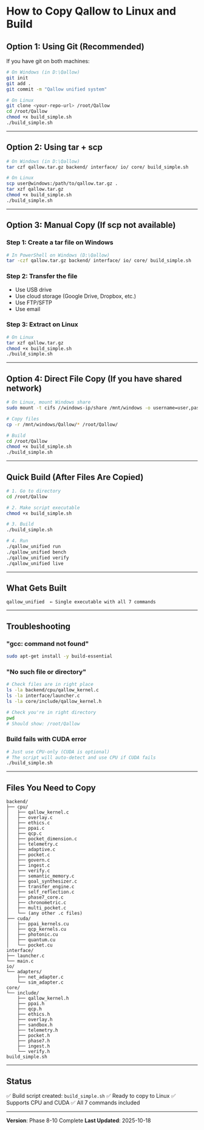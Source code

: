 # How to Copy Qallow to Linux and Build

## Option 1: Using Git (Recommended)

If you have git on both machines:

```bash
# On Windows (in D:\Qallow)
git init
git add .
git commit -m "Qallow unified system"

# On Linux
git clone <your-repo-url> /root/Qallow
cd /root/Qallow
chmod +x build_simple.sh
./build_simple.sh
```

---

## Option 2: Using tar + scp

```bash
# On Windows (in D:\Qallow)
tar czf qallow.tar.gz backend/ interface/ io/ core/ build_simple.sh

# On Linux
scp user@windows:/path/to/qallow.tar.gz .
tar xzf qallow.tar.gz
chmod +x build_simple.sh
./build_simple.sh
```

---

## Option 3: Manual Copy (If scp not available)

### Step 1: Create a tar file on Windows

```bash
# In PowerShell on Windows (D:\Qallow)
tar -czf qallow.tar.gz backend/ interface/ io/ core/ build_simple.sh
```

### Step 2: Transfer the file

- Use USB drive
- Use cloud storage (Google Drive, Dropbox, etc.)
- Use FTP/SFTP
- Use email

### Step 3: Extract on Linux

```bash
# On Linux
tar xzf qallow.tar.gz
chmod +x build_simple.sh
./build_simple.sh
```

---

## Option 4: Direct File Copy (If you have shared network)

```bash
# On Linux, mount Windows share
sudo mount -t cifs //windows-ip/share /mnt/windows -o username=user,password=pass

# Copy files
cp -r /mnt/windows/Qallow/* /root/Qallow/

# Build
cd /root/Qallow
chmod +x build_simple.sh
./build_simple.sh
```

---

## Quick Build (After Files Are Copied)

```bash
# 1. Go to directory
cd /root/Qallow

# 2. Make script executable
chmod +x build_simple.sh

# 3. Build
./build_simple.sh

# 4. Run
./qallow_unified run
./qallow_unified bench
./qallow_unified verify
./qallow_unified live
```

---

## What Gets Built

```
qallow_unified  ← Single executable with all 7 commands
```

---

## Troubleshooting

### "gcc: command not found"

```bash
sudo apt-get install -y build-essential
```

### "No such file or directory"

```bash
# Check files are in right place
ls -la backend/cpu/qallow_kernel.c
ls -la interface/launcher.c
ls -la core/include/qallow_kernel.h

# Check you're in right directory
pwd
# Should show: /root/Qallow
```

### Build fails with CUDA error

```bash
# Just use CPU-only (CUDA is optional)
# The script will auto-detect and use CPU if CUDA fails
./build_simple.sh
```

---

## Files You Need to Copy

```
backend/
├── cpu/
│   ├── qallow_kernel.c
│   ├── overlay.c
│   ├── ethics.c
│   ├── ppai.c
│   ├── qcp.c
│   ├── pocket_dimension.c
│   ├── telemetry.c
│   ├── adaptive.c
│   ├── pocket.c
│   ├── govern.c
│   ├── ingest.c
│   ├── verify.c
│   ├── semantic_memory.c
│   ├── goal_synthesizer.c
│   ├── transfer_engine.c
│   ├── self_reflection.c
│   ├── phase7_core.c
│   ├── chronometric.c
│   ├── multi_pocket.c
│   └── (any other .c files)
├── cuda/
│   ├── ppai_kernels.cu
│   ├── qcp_kernels.cu
│   ├── photonic.cu
│   ├── quantum.cu
│   └── pocket.cu
interface/
├── launcher.c
└── main.c
io/
└── adapters/
    ├── net_adapter.c
    └── sim_adapter.c
core/
└── include/
    ├── qallow_kernel.h
    ├── ppai.h
    ├── qcp.h
    ├── ethics.h
    ├── overlay.h
    ├── sandbox.h
    ├── telemetry.h
    ├── pocket.h
    ├── phase7.h
    ├── ingest.h
    └── verify.h
build_simple.sh
```

---

## Status

✅ Build script created: `build_simple.sh`
✅ Ready to copy to Linux
✅ Supports CPU and CUDA
✅ All 7 commands included

---

**Version**: Phase 8-10 Complete
**Last Updated**: 2025-10-18

